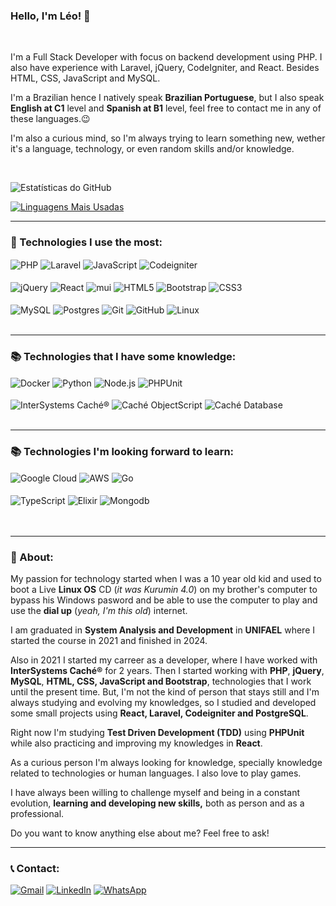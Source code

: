 
### Hello, I'm Léo! 👋  

<br/>

I'm a Full Stack Developer with focus on backend development using PHP. I also have experience with Laravel, jQuery, CodeIgniter, and React. Besides HTML, CSS, JavaScript and MySQL.

I'm a Brazilian hence I natively speak **Brazilian Portuguese**, but I also speak **English at C1** level and **Spanish at B1** level, feel free to contact me in any of these languages.😉

I'm also a curious mind, so I'm always trying to learn something new, wether it's a language, technology, or even random skills and/or knowledge.

<br/>

![Estatísticas do GitHub](https://github-readme-stats.vercel.app/api?username=leo-joao&show_icons=true&theme=tokyonight&hide_border=true&locale=en)

[![Linguagens Mais Usadas](https://github-readme-stats.vercel.app/api/top-langs/?username=leo-joao&layout=compact&theme=dracula&langs_count=6&locale=en)](https://github.com/anuraghazra/github-readme-stats)


---

### 🚀 Technologies I use the most:
<div style="display: inline_block">    
    <img align="center" alt="PHP" src="https://img.shields.io/badge/PHP-14354C?style=for-the-badge&logo=php&logoColor=white" />
    <img align="center" alt="Laravel" src="https://img.shields.io/badge/Laravel-F54219?style=for-the-badge&logo=laravel&logoColor=white" />    
    <img align="center" alt="JavaScript" src="https://img.shields.io/badge/JavaScript-F7DF1E?style=for-the-badge&logo=javascript&logoColor=black" />
    <img align="center" alt="Codeigniter" src="https://img.shields.io/badge/Codeigniter-CD5C5C?style=for-the-badge&logo=Codeigniter&logoColor=white" />
    <br/><br/>
    <img align="center" alt="jQuery" src="https://img.shields.io/badge/jQuery-1572B6?style=for-the-badge&logo=jquery&logoColor=white" />
     <img align="center" alt="React" src="https://img.shields.io/badge/React-58C4DC?style=for-the-badge&logo=jquery&logoColor=white" />
         <img align="center" alt="mui" src="https://img.shields.io/badge/MUI-1572B6?style=for-the-badge&logo=mui&logoColor=white" />
    <img align="center" alt="HTML5" src="https://img.shields.io/badge/HTML5-E34F26?style=for-the-badge&logo=html5&logoColor=white" />
    <img align="center" alt="Bootstrap" src="https://img.shields.io/badge/Bootstrap-563D7C?style=for-the-badge&logo=bootstrap&logoColor=white" />
    <img align="center" alt="CSS3" src="https://img.shields.io/badge/CSS3-1572B6?style=for-the-badge&logo=css3&logoColor=white" /><br/><br/>
    <img align="center" alt="MySQL" src="https://img.shields.io/badge/MySQL-00000F?style=for-the-badge&logo=mysql&logoColor=white" />
    <img align="center" alt="Postgres" src="https://img.shields.io/badge/Postgresql-0089D6?style=for-the-badge&logo=Postgresql&logoColor=black" />
    <img align="center" alt="Git" src="https://img.shields.io/badge/GIT-E44C30?style=for-the-badge&logo=git&logoColor=white" />
    <img align="center" alt="GitHub" src="https://img.shields.io/badge/GitHub-181717?style=for-the-badge&logo=github&logoColor=white" />
        <img align="center" alt="Linux" src="https://img.shields.io/badge/Linux-8B008B?style=for-the-badge&logo=linux&logoColor=white" />
<br/><br/>
</div>

---
### 📚 Technologies that I have some knowledge:
<div style="display: inline_block">
    <img align="center" alt="Docker" src="https://img.shields.io/badge/Docker-246FDB?style=for-the-badge&logo=docker&logoColor=white" />
    <img align="center" alt="Python" src="https://img.shields.io/badge/Python-092E20?style=for-the-badge&logo=python&logoColor=white" />
    <img align="center" alt="Node.js" src="https://img.shields.io/badge/Node.js-239120?style=for-the-badge&logo=Node.js&logoColor=white" />
    <img align="center" alt="PHPUnit" src="https://img.shields.io/badge/phpunit-1D1F65?style=for-the-badge&logo=php&logoColor=white" />
    <br/><br/>
    <img align="center" alt="InterSystems Caché®" src="https://img.shields.io/badge/InterSystems_Caché®-473C8B?style=for-the-badge&logo=iris&logoColor=white" />
    <img align="center" alt="Caché ObjectScript" src="https://img.shields.io/badge/Caché®_ObjectScript-00B5AF?style=for-the-badge&logo=iris&logoColor=white" />
    <img align="center" alt="Caché Database" src="https://img.shields.io/badge/Caché®_Database-333695?style=for-the-badge&logo=iris&logoColor=white" />
    <br/><br/>

<div/>
    
---
### 📚 Technologies I'm looking forward to learn:
<div style="display: inline_block">
    <img align="center" alt="Google Cloud" src="https://img.shields.io/badge/Google_Cloud-4285F4?style=for-the-badge&logo=google-cloud&logoColor=white" />
    <img align="center" alt="AWS" src="https://img.shields.io/badge/Amazon_AWS-232F3E?style=for-the-badge&logo=amazon-aws&logoColor=white" />
    <img align="center" alt="Go" src="https://img.shields.io/badge/Go-00ADD8?style=for-the-badge&logo=go&logoColor=white" />
<br/><br/>
<img align="center" alt="TypeScript" src="https://img.shields.io/badge/TypeScript-00599C?style=for-the-badge&logo=TypeScript&logoColor=white" />
    <img align="center" alt="Elixir" src="https://img.shields.io/badge/Elixir-8B008B?style=for-the-badge&logo=elixir&logoColor=white" />
    <img align="center" alt="Mongodb" src="https://img.shields.io/badge/Mongodb-1EA863?style=for-the-badge&logo=mongodb&logoColor=white" />
</div>
<br/>
<br/>

---

### 📌 About:

My passion for technology started when I was a 10 year old kid and used to boot a Live **Linux OS** CD (*it was Kurumin 4.0*) on my brother's computer to bypass his Windows pasword and be able to use the computer to play and use the **dial up** (*yeah, I'm this old*) internet.

I am graduated in **System Analysis and Development** in **UNIFAEL** where I started the course in 2021 and finished in 2024.

Also in 2021 I started my carreer as a developer, where I have worked with **InterSystems Caché®** for 2 years. Then I started working with **PHP**, **jQuery**, **MySQL**, **HTML, CSS, JavaScript and Bootstrap**, technologies that I work until the present time.
But, I'm not the kind of person that stays still and I'm always studying and evolving my knowledges, so I studied and developed some small projects using **React, Laravel, Codeigniter and PostgreSQL**.

Right now I'm studying **Test Driven Development (TDD)** using **PHPUnit** while also practicing and improving my knowledges in **React**.

As a curious person I'm always looking for knowledge, specially knowledge related to technologies or human languages. I also love to play games.

I have always been willing to challenge myself and being in a constant evolution, **learning and developing new skills,** both as person and as a professional.

Do you want to know anything else about me? Feel free to ask!

---

### 📞 Contact:
[![Gmail](https://img.shields.io/badge/Gmail-D14836?style=for-the-badge&logo=gmail&logoColor=white)](<mailto:leojoaodev@gmail.com>)
[![LinkedIn](https://img.shields.io/badge/LinkedIn-0077B5?style=for-the-badge&logo=linkedin&logoColor=white)](https://www.linkedin.com/in/leojoao/)
[![WhatsApp](https://img.shields.io/badge/WhatsApp-25D366?style=for-the-badge&logo=whatsapp&logoColor=white)](https://wa.me/+5547988622969)
